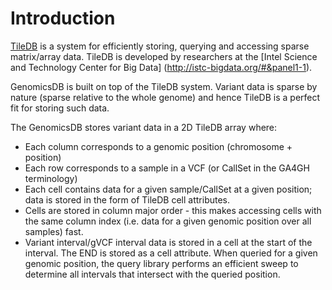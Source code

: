 # Introduction
[TileDB](https://github.com/Intel-HLS/TileDB) is a system for efficiently storing, querying and accessing sparse matrix/array data. TileDB is developed by researchers at the [Intel Science and Technology Center for Big Data] (http://istc-bigdata.org/#&panel1-1).

GenomicsDB is built on top of the TileDB system. Variant data is sparse by nature (sparse relative to the whole genome) and hence TileDB is a perfect fit for storing such data.

The GenomicsDB stores variant data in a 2D TileDB array where:
* Each column corresponds to a genomic position (chromosome + position)
* Each row corresponds to a sample in a VCF (or CallSet in the GA4GH terminology)
* Each cell contains data for a given sample/CallSet at a given position; data is stored in the form of TileDB cell attributes.
* Cells are stored in column major order - this makes accessing cells with the same column index (i.e. data for a given genomic position over all samples) fast.
* Variant interval/gVCF interval data is stored in a cell at the start of the interval. The END is stored as a cell attribute. When queried for a given genomic position, the query library performs an efficient sweep to determine all intervals that intersect with the queried position.
